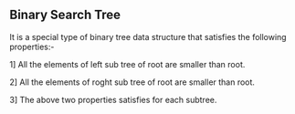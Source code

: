 ## Binary Search Tree

It is a special type of binary tree data structure that satisfies the following properties:- 

1] All the elements of left sub tree of root are smaller than root.

2] All the elements of roght sub tree of root are smaller than root.

3] The above two properties satisfies for each subtree.

